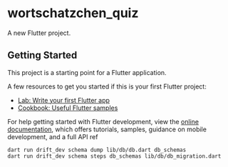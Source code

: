 # wortschatzchen_quiz

A new Flutter project.

## Getting Started

This project is a starting point for a Flutter application.

A few resources to get you started if this is your first Flutter project:

- [Lab: Write your first Flutter app](https://docs.flutter.dev/get-started/codelab)
- [Cookbook: Useful Flutter samples](https://docs.flutter.dev/cookbook)

For help getting started with Flutter development, view the
[online documentation](https://docs.flutter.dev/), which offers tutorials,
samples, guidance on mobile development, and a full API ref

```flutter packages pub run build_runner build — delete-conflicting-outputs
dart run drift_dev schema dump lib/db/db.dart db_schemas
dart run drift_dev schema steps db_schemas lib/db/db_migration.dart
```
